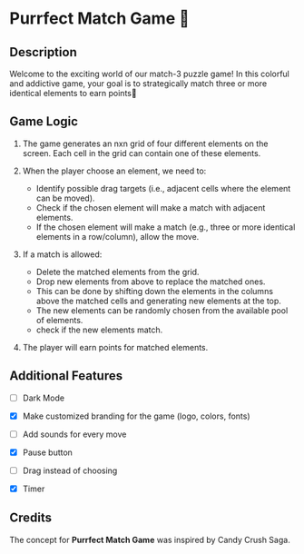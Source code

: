 # Purrfect Match Game 🌈

## Description

Welcome to the exciting world of our match-3 puzzle game! In this colorful and addictive game, your goal is to strategically match three or more identical elements to earn points🎯



## Game Logic

1. The game generates an nxn grid of four different elements on the screen. Each cell in the grid can contain one of these elements.



2. When the player choose an element, we need to:
    - Identify possible drag targets (i.e., adjacent cells where the element can be moved).
    - Check if the chosen element will make a match with adjacent elements.
    - If the chosen element will make a match (e.g., three or more identical elements in a row/column), allow the move.
  
     
3. If a match is allowed:
    - Delete the matched elements from the grid.
    - Drop new elements from above to replace the matched ones.
    - This can be done by shifting down the elements in the columns above the matched cells and generating new elements at the top.
    - The new elements can be randomly chosen from the available pool of elements.
    - check if the new elements match.

4. The player will earn points for matched elements. 

## Additional Features


- [ ] Dark Mode
- [x] Make customized branding for the game (logo, colors, fonts)
- [ ] Add sounds for every move
- [x] Pause button
- [ ] Drag instead of choosing
- [x] Timer



## Credits

The concept for **Purrfect Match Game** was inspired by Candy Crush Saga.
